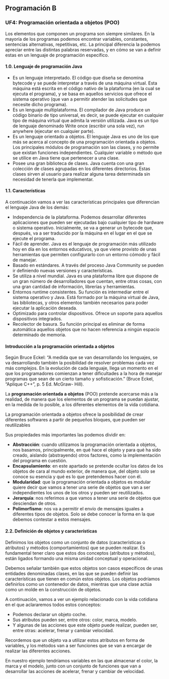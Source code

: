 ## Programación B

### UF4: Programación orientada a objetos (POO)

Los elementos que componen un programa son siempre similares. En la mayoría de los programas podemos encontrar variables, constantes, sentencias alternativas,
repetitivas, etc. La principal diferencia la podemos apreciar entre las distintas palabras reservadas, y en cómo se van a definir estas en un lenguaje de programación específico.

#### 1.0. Lenguaje de programación Java

- Es un lenguaje interpretado. El código que diseña se denomina bytecode y se puede interpretar a través de una máquina virtual. Esta máquina está escrita en el código nativo de la plataforma (en la cual se ejecuta el programa), y se basa en aquellos servicios que ofrece el sistema operativo (que van a permitir atender las solicitudes que necesite dicho programa).
- Es un lenguaje multiplataforma. El compilador de Java produce un código binario de tipo universal, es decir, se puede ejecutar en cualquier tipo de máquina virtual que admita la versión utilizada. Java es un tipo de lenguaje denominado Write once (escribir una sola vez), run anywhere (ejecutar en cualquier parte).
- Es un lenguaje orientado a objetos. El lenguaje Java es uno de los que más se acerca al concepto de una programación orientada a objetos. Los principales módulos de programación son las clases, y no permite que existan funciones independientes. Cualquier variable o método que se utilice en Java tiene que pertenecer a una clase.
- Posee una gran biblioteca de clases. Java cuenta con una gran colección de clases agrupadas en los diferentes directorios. Estas clases sirven al usuario para realizar alguna tarea determinada sin necesidad de tenerla que implementar.

#### 1.1. Características

A continuación vamos a ver las características principales que diferencian el lenguaje Java de los demás:

- Independencia de la plataforma. Podemos desarrollar diferentes aplicaciones que pueden ser ejecutadas bajo cualquier tipo de hardware o sistema operativo. Inicialmente, se va a generar un bytecode que, después, va a ser traducido por la máquina en el lugar en el que se ejecute el programa.
- Fácil de aprender. Java es el lenguaje de programación más utilizado hoy en día en los entornos educativos, ya que viene provisto de unas herramientas que permiten configurarlo con un entorno cómodo y fácil de manejar.
- Basado en estándares. A través del proceso Java Community se pueden ir definiendo nuevas versiones y características.
- Se utiliza a nivel mundial. Java es una plataforma libre que dispone de un gran número de desarrolladores que cuentan, entre otras cosas, con una gran cantidad de información, librerías y herramientas.
- Entornos runtime consistentes. Su función es intermediar entre el sistema operativo y Java. Está formado por la máquina virtual de Java, las bibliotecas, y otros elementos también necesarios para poder ejecutar la aplicación deseada.
- Optimizado para controlar dispositivos. Ofrece un soporte para aquellos dispositivos integrados.
- Recolector de basura. Su función principal es eliminar de forma automática aquellos objetos que no hacen referencia a ningún espacio determinado de memoria.

#### Introducción a la programación orientada a objetos

Según Bruce Eckel: “A medida que se van desarrollando los lenguajes, se va desarrollando también la posibilidad de resolver problemas cada vez más complejos. En la evolución de cada lenguaje, llega un momento en el que los programadores comienzan a tener dificultades a la hora de manejar programas que sean de un cierto tamaño y sofisticación.” (Bruce Eckel, “Aplique C++”, p. 5 Ed. McGraw- Hill).

La **programación orientada a objetos** (POO) pretende acercarse más a la realidad, de manera que los elementos de un programa se puedan ajustar, en la medida de lo posible, a los diferentes elementos de la vida cotidiana.

La programación orientada a objetos ofrece la posibilidad de crear diferentes softwares a partir de pequeños bloques, que pueden ser reutilizables

Sus propiedades más importantes las podemos dividir en:

- **Abstracción**: cuando utilizamos la programación orientada a objetos, nos basamos, principalmente, en qué hace el objeto y para qué ha sido creado, aislando (abstrayendo) otros factores, como la implementación del programa en cuestión.
- **Encapsulamiento**: en este apartado se pretende ocultar los datos de los objetos de cara al mundo exterior, de manera que, del objeto solo se conoce su esencia y qué es lo que pretendemos hacer con él.
- **Modularidad**: que la programación orientada a objetos es modular quiere decir que vamos a tener una serie de objetos que van a ser independientes los unos de los otros y pueden ser reutilizados.
- **Jerarquía**: nos referimos a que vamos a tener una serie de objetos que desciendan de otros.
- **Polimorfismo**: nos va a permitir el envío de mensajes iguales a diferentes tipos de objetos. Solo se debe conocer la forma en la que debemos contestar a estos mensajes.

#### 2.2. Definición de objetos y características

Definimos los objetos como un conjunto de datos (características o atributos) y métodos (comportamientos) que se pueden realizar. Es fundamental tener claro que estos dos conceptos (atributos y métodos), están ligados formando una misma unidad conceptual y operacional.

Debemos señalar también que estos objetos son casos específicos de unas entidades denominadas clases, en las que se pueden definir las características que tienen en común estos objetos. Los objetos podríamos definirlos como un contenedor de datos, mientras que una clase actúa como un molde en la construcción de objetos.

A continuación, vamos a ver un ejemplo relacionado con la vida cotidiana en el que aclararemos todos estos conceptos:

- Podemos declarar un objeto coche.
- Sus atributos pueden ser, entre otros: color, marca, modelo.
- Y algunas de las acciones que este objeto puede realizar, pueden ser, entre otras: acelerar, frenar y cambiar velocidad.

Recordemos que un objeto va a utilizar estos atributos en forma de variables, y los métodos van a ser funciones que se van a encargar de realizar las diferentes acciones.

En nuestro ejemplo tendríamos variables en las que almacenar el color, la marca y el modelo, junto con un conjunto de funciones que van a desarrollar las acciones de acelerar, frenar y cambiar de velocidad.
